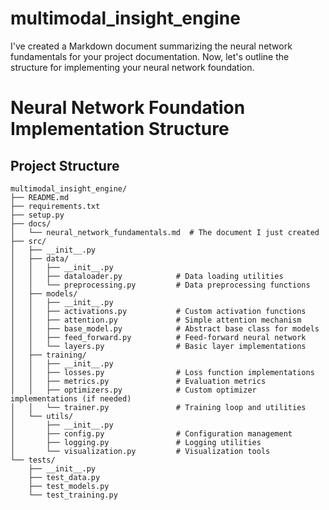 # multimodal_insight_engine

I've created a Markdown document summarizing the neural network fundamentals for your project documentation. Now, let's outline the structure for implementing your neural network foundation.

# Neural Network Foundation Implementation Structure

## Project Structure

```
multimodal_insight_engine/
├── README.md
├── requirements.txt
├── setup.py
├── docs/
│   └── neural_network_fundamentals.md  # The document I just created
├── src/
│   ├── __init__.py
│   ├── data/
│   │   ├── __init__.py
│   │   ├── dataloader.py            # Data loading utilities
│   │   └── preprocessing.py         # Data preprocessing functions
│   ├── models/
│   │   ├── __init__.py
│   │   ├── activations.py           # Custom activation functions
│   │   ├── attention.py             # Simple attention mechanism
│   │   ├── base_model.py            # Abstract base class for models
│   │   ├── feed_forward.py          # Feed-forward neural network
│   │   └── layers.py                # Basic layer implementations
│   ├── training/
│   │   ├── __init__.py
│   │   ├── losses.py                # Loss function implementations
│   │   ├── metrics.py               # Evaluation metrics
│   │   ├── optimizers.py            # Custom optimizer implementations (if needed)
│   │   └── trainer.py               # Training loop and utilities
│   └── utils/
│       ├── __init__.py
│       ├── config.py                # Configuration management
│       ├── logging.py               # Logging utilities
│       └── visualization.py         # Visualization tools
└── tests/
    ├── __init__.py
    ├── test_data.py
    ├── test_models.py
    └── test_training.py
```
